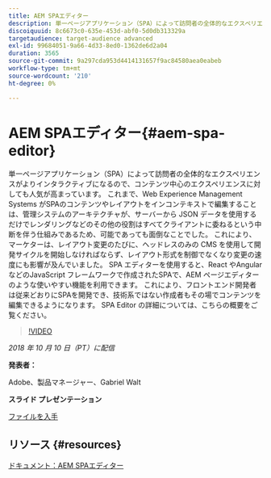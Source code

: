 ```yaml
---
title: AEM SPAエディター
description: 単一ページアプリケーション（SPA）によって訪問者の全体的なエクスペリエンスがよりインタラクティブになるので、コンテンツ中心のエクスペリエンスに対しても人気が高まっています。 SPA エディターの詳細については、この概要をご覧ください。
discoiquuid: 8c6673c0-635e-453d-abf0-5d0db313329a
targetaudience: target-audience advanced
exl-id: 99684051-9a66-4d33-8ed0-1362de6d2a04
duration: 3565
source-git-commit: 9a297cda953d4414131657f9ac84580aea0eabeb
workflow-type: tm+mt
source-wordcount: '210'
ht-degree: 0%

---
```


# AEM SPAエディター{#aem-spa-editor}

単一ページアプリケーション（SPA）によって訪問者の全体的なエクスペリエンスがよりインタラクティブになるので、コンテンツ中心のエクスペリエンスに対しても人気が高まっています。 これまで、Web Experience Management Systems がSPAのコンテンツやレイアウトをインコンテキストで編集することは、管理システムのアーキテクチャが、サーバーから JSON データを使用するだけでレンダリングなどのその他の役割はすべてクライアントに委ねるという中断を伴う仕組みであるため、可能であっても面倒なことでした。 これにより、マーケターは、レイアウト変更のたびに、ヘッドレスのみの CMS を使用して開発サイクルを開始しなければならず、レイアウト形式を制御でなくなり変更の速度にも影響が及んでいました。 SPA エディターを使用すると、React やAngularなどのJavaScript フレームワークで作成されたSPAで、AEM ページエディターのような使いやすい機能を利用できます。 これにより、フロントエンド開発者は従来どおりにSPAを開発でき、技術系ではない作成者もその場でコンテンツを編集できるようになります。 SPA Editor の詳細については、こちらの概要をご覧ください。

>[!VIDEO](https://video.tv.adobe.com/v/24720/?quality=9)

*2018 年 10 月 10 日（PT）に配信*

**発表者：**

Adobe、製品マネージャー、Gabriel Walt

**スライド プレゼンテーション**

[ファイルを入手](assets/aem-spa-editor.pdf)

## リソース {#resources}

[ ドキュメント：AEM SPAエディター ](https://experienceleague.adobe.com/docs/experience-manager-64/developing/headless/spas/spa-overview.html?lang=ja)

<!--
[Get back to the Overview](https://helpx.adobe.com/jp/experience-manager/kt/eseminars/gems/aem-index.html)
-->
